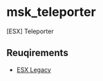 # msk_teleporter
[ESX] Teleporter

## Reuqirements
* [ESX Legacy](https://github.com/esx-framework/esx_core)